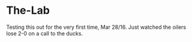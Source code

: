 # The-Lab
Testing this out for the very first time, Mar 28/16. Just watched the oilers lose 2-0 on a call to the ducks.
